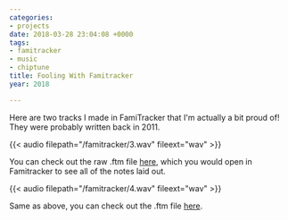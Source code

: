 ```yaml
---
categories:
- projects
date: 2018-03-28 23:04:08 +0000
tags:
- famitracker
- music
- chiptune
title: Fooling With Famitracker
year: 2018

---
```

Here are two tracks I made in FamiTracker that I'm actually a bit proud of! They were probably written back in 2011.

{{< audio filepath="/famitracker/3.wav" fileext="wav" >}}

You can check out the raw .ftm file <a href="/famitracker/3.ftm">here</a>, which you would open in Famitracker to see all of the notes laid out.

{{< audio filepath="/famitracker/4.wav" fileext="wav" >}}

Same as above, you can check out the .ftm file <a href="/famitracker/4.ftm">here</a>.